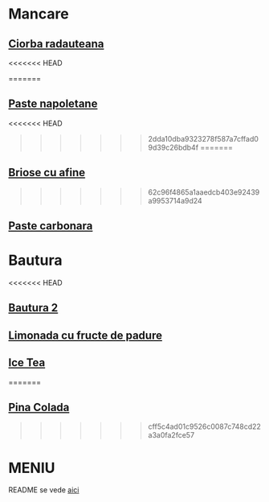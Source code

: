 # Mancare


## [Ciorba radauteana](./mancare/ciorba_radauteana.md)
<<<<<<< HEAD

=======
## [Paste napoletane](./mancare/Paste_napoletane.md)
<<<<<<< HEAD
>>>>>>> 2dda10dba9323278f587a7cffad09d39c26bdb4f
=======
## [Briose cu afine](mancare/Briose.md)
>>>>>>> 62c96f4865a1aaedcb403e92439a9953714a9d24


## [Paste carbonara](./mancare/Paste%20carbonara.md)




# Bautura
<<<<<<< HEAD
## [Bautura 2](./bautura/bautura2.md)

## [Limonada cu fructe de padure](../bautura/Limonada_cu_fructe_de_padure.md)
## [Ice Tea](./bautura/Ice%20Tea.md)
=======
## [Pina Colada](./bautura/bautura%201.md)
>>>>>>> cff5c4ad01c9526c0087c748cd22a3a0fa2fce57

# MENIU
 
README se vede [aici](./README.md)
